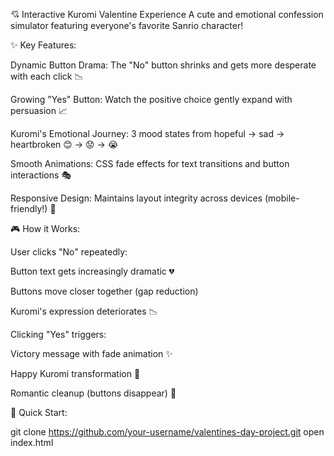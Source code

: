 💘 Interactive Kuromi Valentine Experience
A cute and emotional confession simulator featuring everyone's favorite Sanrio character!

✨ Key Features:

Dynamic Button Drama: The "No" button shrinks and gets more desperate with each click 📉

Growing "Yes" Button: Watch the positive choice gently expand with persuasion 📈

Kuromi's Emotional Journey: 3 mood states from hopeful → sad → heartbroken 😊 → 😟 → 😭

Smooth Animations: CSS fade effects for text transitions and button interactions 🎭

Responsive Design: Maintains layout integrity across devices (mobile-friendly!) 📱

🎮 How it Works:

User clicks "No" repeatedly:

Button text gets increasingly dramatic 💔

Buttons move closer together (gap reduction)

Kuromi's expression deteriorates 📉

Clicking "Yes" triggers:

Victory message with fade animation ✨

Happy Kuromi transformation 🎀

Romantic cleanup (buttons disappear) 💖

🚀 Quick Start:

git clone https://github.com/your-username/valentines-day-project.git 
open index.html 
